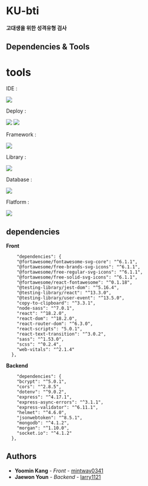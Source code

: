

# KU-bti

**고대생을 위한 성격유형 검사**



## Dependencies & Tools

# **tools**



IDE : 

<img src="https://img.shields.io/badge/Visual%20Studio%20Code-0078d7.svg?style=for-the-badge&logo=visual-studio-code&logoColor=white"/>


Deploy : 

<div>
  <img src="https://img.shields.io/badge/netlify-%23000000.svg?style=for-the-badge&logo=netlify&logoColor=#00C7B"/>
  <img src="https://img.shields.io/badge/heroku-%23430098.svg?style=for-the-badge&logo=heroku&logoColor=white"/>
</div>



Framework : 

<img src="https://img.shields.io/badge/express.js-%23404d59.svg?style=for-the-badge&logo=express&logoColor=%2361DAFB"/>


Library : 

<img src="https://img.shields.io/badge/react-%2320232a.svg?style=for-the-badge&logo=react&logoColor=%2361DAFB"/>


Database : 

 <img src="https://img.shields.io/badge/MongoDB-%234ea94b.svg?style=for-the-badge&logo=mongodb&logoColor=white"/>
 
 
Flatform : 

 <img src="https://img.shields.io/badge/node.js-6DA55F?style=for-the-badge&logo=node.js&logoColor=white"/>

## **dependencies**


**Front**

```
	"dependencies": {
    "@fortawesome/fontawesome-svg-core": "^6.1.1",
    "@fortawesome/free-brands-svg-icons": "^6.1.1",
    "@fortawesome/free-regular-svg-icons": "^6.1.1",
    "@fortawesome/free-solid-svg-icons": "^6.1.1",
    "@fortawesome/react-fontawesome": "^0.1.18",
    "@testing-library/jest-dom": "^5.16.4",
    "@testing-library/react": "^13.3.0",
    "@testing-library/user-event": "^13.5.0",
    "copy-to-clipboard": "^3.3.1",
    "node-sass": "^7.0.1",
    "react": "^18.2.0",
    "react-dom": "^18.2.0",
    "react-router-dom": "^6.3.0",
    "react-scripts": "5.0.1",
    "react-text-transition": "^3.0.2",
    "sass": "^1.53.0",
    "scss": "^0.2.4",
    "web-vitals": "^2.1.4"
  },
```

**Backend**


```
	"dependencies": {
    "bcrypt": "^5.0.1",
    "cors": "^2.8.5",
    "dotenv": "^9.0.2",
    "express": "^4.17.1",
    "express-async-errors": "^3.1.1",
    "express-validator": "^6.11.1",
    "helmet": "^4.6.0",
    "jsonwebtoken": "^8.5.1",
    "mongodb": "^4.1.2",
    "morgan": "^1.10.0",
    "socket.io": "^4.1.2"
  },
```

## Authors

* **Yoomin Kang** - *Front* - [mintway0341](https://github.com/mintway0341)
* **Jaewon Youn** - *Backend* - [larry1121](https://github.com/larry1121)

